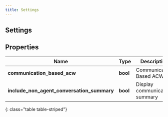 ```yaml
---
title: Settings
---
```

## Settings

## Properties

|Name | Type | Description | Notes|
|------------ | ------------- | ------------- | -------------|
| **communication_based_acw** | **bool** | Communication Based ACW | [optional] |
| **include_non_agent_conversation_summary** | **bool** | Display communication summary | [optional] |
{: class="table table-striped"}


